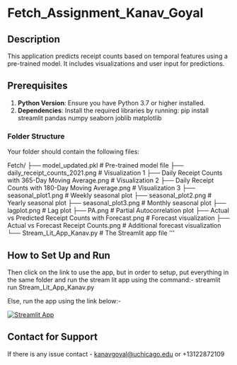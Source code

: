 # Fetch_Assignment_Kanav_Goyal

## Description
This application predicts receipt counts based on temporal features using a pre-trained model. It includes visualizations and user input for predictions.

## Prerequisites
1. **Python Version**: Ensure you have Python 3.7 or higher installed.
2. **Dependencies**: Install the required libraries by running:
pip install streamlit pandas numpy seaborn joblib matplotlib

### Folder Structure
Your folder should contain the following files:


Fetch/
├── model_updated.pkl                              # Pre-trained model file
├── daily_receipt_counts_2021.png                 # Visualization 1
├── Daily Receipt Counts with 365-Day Moving Average.png   # Visualization 2
├── Daily Receipt Counts with 180-Day Moving Average.png   # Visualization 3
├── seasonal_plot1.png                            # Weekly seasonal plot
├── seasonal_plot2.png                            # Yearly seasonal plot
├── seasonal_plot3.png                            # Monthly seasonal plot
├── lagplot.png                                   # Lag plot
├── PA.png                                        # Partial Autocorrelation plot
├── Actual vs Predicted Receipt Counts with Forecast.png  # Forecast visualization
├── Actual vs Forecast Receipt Counts.png         # Additional forecast visualization
└── Stream_Lit_App_Kanav.py                       # The Streamlit app file
'''
###
## How to Set Up and Run
Then click on the link to use the app, but in order to setup, put everything in the same folder and run the stream lit app using the command:-
streamlit run Stream_Lit_App_Kanav.py

Else, run the app using the link below:-

[![Streamlit App](https://static.streamlit.io/badges/streamlit_badge_black_white.svg)](https://fetchassignmentkanavgoyal-zndc5b5rncgrtyatmdfkzz.streamlit.app)

## Contact for Support
If there is any issue contact - kanavgoyal@uchicago.edu or +13122872109


